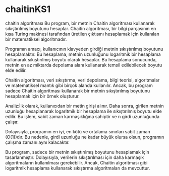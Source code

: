 # chaitinKS1
chaitin algoritması
Bu program, bir metnin Chaitin algoritması kullanarak sıkıştırılmış boyutunu hesaplar. Chaitin algoritması, bir bilgi parçasının en kısa Turing makinesi tarafından üretilen çıktısını hesaplamak için kullanılan bir matematiksel algoritmadır.

Programın amacı, kullanıcının klavyeden girdiği metnin sıkıştırılmış boyutunu hesaplamaktır. Bu hesaplama, metnin uzunluğunu logaritmik bir hesaplama kullanarak sıkıştırılmış boyutu olarak hesaplar. Bu hesaplama sonucunda, metnin en az miktarda depolama alanı kullanarak temsil edilebilecek boyutu elde edilir.

Chaitin algoritması, veri sıkıştırma, veri depolama, bilgi teorisi, algoritmalar ve matematiksel mantık gibi birçok alanda kullanılır. Ancak, bu program sadece Chaitin algoritması kullanarak bir metnin sıkıştırılmış boyutunu hesaplamak için bir örnek oluşturur.



Analiz:İlk olarak, kullanıcıdan bir metin girişi alınır. Daha sonra, girilen metnin uzunluğu hesaplanarak logaritmik bir hesaplama ile sıkıştırılmış boyutu elde edilir. Bu işlem, sabit zaman karmaşıklığına sahiptir ve n girdi uzunluğunda çalışır.

Dolayısıyla, programın en iyi, en kötü ve ortalama sınırları sabit zaman (O(1))dır. Bu nedenle, girdi uzunluğu ne kadar büyük olursa olsun, programın çalışma zamanı aynı kalacaktır.

Bu program, sadece bir metnin sıkıştırılmış boyutunu hesaplamak için tasarlanmıştır. Dolayısıyla, verilerin sıkıştırılması için daha karmaşık algoritmaların kullanılması gerekebilir. Ancak, Chaitin algoritması gibi logaritmik hesaplama kullanarak sıkıştırma algoritmaları da mevcuttur.
